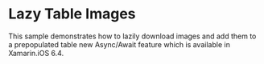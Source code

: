 Lazy Table Images
=================

This sample demonstrates how to lazily download images and add them to a prepopulated table new Async/Await feature which is available in Xamarin.iOS 6.4.

